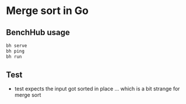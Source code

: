 # Merge sort in Go

## BenchHub usage

```bash
bh serve
bh ping
bh run
```

## Test

- test expects the input got sorted in place ... which is a bit strange for merge sort